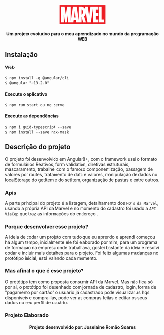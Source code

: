 <p align="center">
  <img  src="https://github.com/joselainejrs/marvel/blob/main/web/src/assets/img/logo.png" width="150px" alt="Imagem">
</p>

<h4 align="center">
Um projeto evolutivo para o meu aprendizado no mundo da programação WEB
</h4>

## Instalação

#### Web
```
$ npm install -g @angular/cli
$ @angular "~13.2.0"
```

####  Execute o aplicativo
```
$ npm run start ou ng serve
```
####  Execute as dependências
```
$ npm i guid-typescript --save
$ npm install --save ngx-mask
```
## Descrição do projeto

O projeto foi desenvolvido em Angular8+, com o framework usei o formato de formulários Reativos, form validation, diretivas estruturais, mascaramento, trabalhei com o famoso componentização, passagem de valores por routes, tratamento de data e valores, manipulação de dados no localStorage do getItem e do setItem, organização de pastas e entre outros.

### Apis

A parte principal do projeto é a listagem, detalhamento dos `HQ’s da Marvel`, usando a própria API da Marvel e no momento do cadastro foi usado a `API ViaCep` que traz as informações do endereço . 

### Porque desenvolver esse projeto?

A ideia de codar um projeto com tudo que eu aprendo e aprendi começou há algum tempo, inicialmente ele foi elaborado por mim, para um programa de formação na empresa onde trabalhava, gostei bastante da ideia e resolvi codar e incluir mais detalhes para o projeto. Foi feito algumas mudanças no protótipo inicial, está valendo cada momento.

### Mas afinal o que é esse projeto?

O protótipo tem como proposta consumir API da Marvel. Mas não fica só por ai, o protótipo foi desenhado com jornada de cadastro, login, forma de "pagamento por cartão" o usuário já cadastrado pode visualizar as hqs disponíveis e compra-las, pode ver as compras feitas e editar os seus dados no seu perfil de usuário.

### Projeto Elaborado


<h4 align="center">
Projeto desenvolvido por: Joselaine Romão Soares
</h4>





